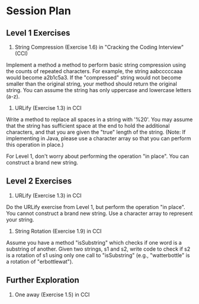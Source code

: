 # Session Plan

## Level 1 Exercises 

1. String Compression (Exercise 1.6) in "Cracking the Coding Interview" (CCI)

Implement a method a method to perform basic string compression using the counts of repeated characters.  For example, the string aabcccccaaa would become a2b1c5a3.  If the "compressed" string would not become smaller than the original string, your method should return the original string.  You can assume the string has only uppercase and lowercase letters (a-z). 


1. URLify (Exercise 1.3) in CCI

Write a method to replace all spaces in a string with '%20'.  You may assume that the string has sufficient space at the end to hold the additional characters, and that you are given the "true" length of the string. (Note: If implementing in Java, please use a character array so that you can perform this operation in place.)

For Level 1, don't worry about performing the operation "in place".  You can construct a brand new string.  


## Level 2 Exercises 
1. URLify (Exercise 1.3) in CCI

Do the URLify exercise from Level 1, but perform the operation "in place".  You cannot construct a brand new string.  Use a character array to represent your string.  

1. String Rotation (Exercise 1.9) in CCI

Assume you have a method "isSubstring" which checks if one word is a substring of another.  Given two strings, s1 and s2, write code to check if s2 is a rotation of s1 using only one call to "isSubstring" (e.g., "watterbottle" is a rotation of "erbottlewat"). 


## Further Exploration

1. One away (Exercise 1.5) in CCI



